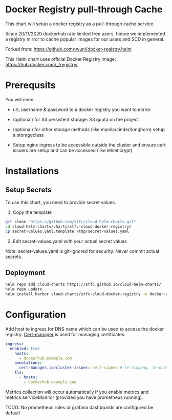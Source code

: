 # Docker Registry pull-through Cache

This chart will setup a docker registry as a pull-through cache service.

Since 20/11/2020 dockerhub rate limited free users, hence we implemented a registry mirror to cache popular images for our users and SCD in general. 

Forked from: https://github.com/twuni/docker-registry.helm

This Helm chart uses official Docker Registry image: https://hub.docker.com/_/registry/

# Prerequsits

You will need: 

- url, username & password to a docker registry you want to mirror

- (optional) for S3 persistent storage: S3 quota on the project
- (optional) for other storage methods (like manila/cinder/longhorn) setup a storageclass
- Setup nginx ingress to be accessible outside the cluster and ensure cert issuers are setup and can be accessed (like letsencrypt)

# Installations

## Setup Secrets

To use this chart, you need to provide secret values.

1. Copy the template

```bash
git clone "https://github.com/stfc/cloud-helm-charts.git"
cd cloud-helm-charts/charts/stfc-cloud-docker-registry/
cp secret-values.yaml.template /tmp/secret-values.yaml
```

2. Edit secret-values.yaml with your actual secret values

Note: secret-values.yaml is git-ignored for security. Never commit actual secrets.


## Deployment

```bash
helm repo add cloud-charts https://stfc.github.io/cloud-helm-charts/
helm repo update
helm install harbor cloud-charts/stfc-cloud-docker-registry -n docker-registry --create-namespace -f values -f /tmp/secret-values.yaml
```

# Configuration
Add host to ingress for DNS name which can be used to access the docker registry. [Cert-manager](https://cert-manager.io/) is used for managing certificates.

```yaml
ingress: 
  enabled: true
    hosts:
      - dockerhub.example.com
    annotations:
      cert-manager.io/cluster-issuer: self-signed # le-staging, le-prod for let's encrypt
    tls:
      - hosts:
        - dockerhub.example.com
```

Metrics collection will occur automatically if you enable metrics and metrics.serviceMonitor (provided you have prometheus running). 

TODO: No prometheus rules or grafana dashboards are configured be default 